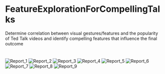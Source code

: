 # FeatureExplorationForCompellingTalks
Determine correlation between visual gestures/features and the popularity of Ted Talk videos and identify compelling features that influence the final outcome

#
![Report_1](https://github.com/joshivaibhav/FeatureExplorationForCompellingTalks/blob/main/plots/project_report-1.jpg)
![Report_2](https://github.com/joshivaibhav/FeatureExplorationForCompellingTalks/blob/main/plots/project_report-2s.jpg)
![Report_3](https://github.com/joshivaibhav/FeatureExplorationForCompellingTalks/blob/main/plots/project_report-3.jpg)
![Report_4](https://github.com/joshivaibhav/FeatureExplorationForCompellingTalks/blob/main/plots/project_report-4.jpg)
![Report_5](https://github.com/joshivaibhav/FeatureExplorationForCompellingTalks/blob/main/plots/project_report-5.jpg)
![Report_6](https://github.com/joshivaibhav/FeatureExplorationForCompellingTalks/blob/main/plots/project_report-6.jpg)
![Report_7](https://github.com/joshivaibhav/FeatureExplorationForCompellingTalks/blob/main/plots/project_report-7.jpg)
![Report_8](https://github.com/joshivaibhav/FeatureExplorationForCompellingTalks/blob/main/plots/project_report-8.jpg)
![Report_9](https://github.com/joshivaibhav/FeatureExplorationForCompellingTalks/blob/main/plots/project_report-9.jpg)
